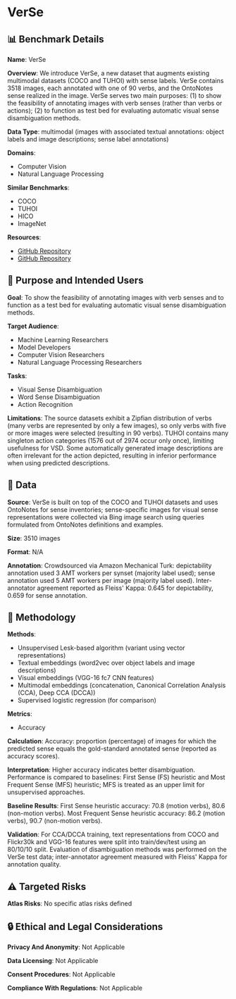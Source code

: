 # VerSe

## 📊 Benchmark Details

**Name**: VerSe

**Overview**: We introduce VerSe, a new dataset that augments existing multimodal datasets (COCO and TUHOI) with sense labels. VerSe contains 3518 images, each annotated with one of 90 verbs, and the OntoNotes sense realized in the image. VerSe serves two main purposes: (1) to show the feasibility of annotating images with verb senses (rather than verbs or actions); (2) to function as test bed for evaluating automatic visual sense disambiguation methods.

**Data Type**: multimodal (images with associated textual annotations: object labels and image descriptions; sense label annotations)

**Domains**:
- Computer Vision
- Natural Language Processing

**Similar Benchmarks**:
- COCO
- TUHOI
- HICO
- ImageNet

**Resources**:
- [GitHub Repository](https://github.com/spandanagella/verse)
- [GitHub Repository](https://github.com/karpathy/neuraltalk)

## 🎯 Purpose and Intended Users

**Goal**: To show the feasibility of annotating images with verb senses and to function as a test bed for evaluating automatic visual sense disambiguation methods.

**Target Audience**:
- Machine Learning Researchers
- Model Developers
- Computer Vision Researchers
- Natural Language Processing Researchers

**Tasks**:
- Visual Sense Disambiguation
- Word Sense Disambiguation
- Action Recognition

**Limitations**: The source datasets exhibit a Zipfian distribution of verbs (many verbs are represented by only a few images), so only verbs with five or more images were selected (resulting in 90 verbs). TUHOI contains many singleton action categories (1576 out of 2974 occur only once), limiting usefulness for VSD. Some automatically generated image descriptions are often irrelevant for the action depicted, resulting in inferior performance when using predicted descriptions.

## 💾 Data

**Source**: VerSe is built on top of the COCO and TUHOI datasets and uses OntoNotes for sense inventories; sense-specific images for visual sense representations were collected via Bing image search using queries formulated from OntoNotes definitions and examples.

**Size**: 3510 images

**Format**: N/A

**Annotation**: Crowdsourced via Amazon Mechanical Turk: depictability annotation used 3 AMT workers per synset (majority label used); sense annotation used 5 AMT workers per image (majority label used). Inter-annotator agreement reported as Fleiss' Kappa: 0.645 for depictability, 0.659 for sense annotation.

## 🔬 Methodology

**Methods**:
- Unsupervised Lesk-based algorithm (variant using vector representations)
- Textual embeddings (word2vec over object labels and image descriptions)
- Visual embeddings (VGG-16 fc7 CNN features)
- Multimodal embeddings (concatenation, Canonical Correlation Analysis (CCA), Deep CCA (DCCA))
- Supervised logistic regression (for comparison)

**Metrics**:
- Accuracy

**Calculation**: Accuracy: proportion (percentage) of images for which the predicted sense equals the gold-standard annotated sense (reported as accuracy scores).

**Interpretation**: Higher accuracy indicates better disambiguation. Performance is compared to baselines: First Sense (FS) heuristic and Most Frequent Sense (MFS) heuristic; MFS is treated as an upper limit for unsupervised approaches.

**Baseline Results**: First Sense heuristic accuracy: 70.8 (motion verbs), 80.6 (non-motion verbs). Most Frequent Sense heuristic accuracy: 86.2 (motion verbs), 90.7 (non-motion verbs).

**Validation**: For CCA/DCCA training, text representations from COCO and Flickr30k and VGG-16 features were split into train/dev/test using an 80/10/10 split. Evaluation of disambiguation methods was performed on the VerSe test data; inter-annotator agreement measured with Fleiss' Kappa for annotation quality.

## ⚠️ Targeted Risks

**Atlas Risks**:
No specific atlas risks defined

## 🔒 Ethical and Legal Considerations

**Privacy And Anonymity**: Not Applicable

**Data Licensing**: Not Applicable

**Consent Procedures**: Not Applicable

**Compliance With Regulations**: Not Applicable

